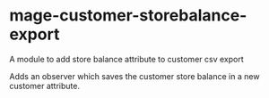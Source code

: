 # mage-customer-storebalance-export
A module to add store balance attribute to customer csv export


Adds an observer which saves the customer store balance in a new customer attribute.
